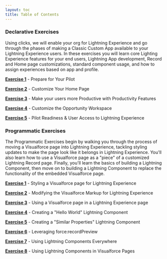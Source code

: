 ```yaml
---
layout: toc
title: Table of Contents
---
```


### Declarative Exercises

Using clicks, we will enable your org for Lightning Experience and go through the phases of making a Classic Custom App available to your Lightning Experience users. In these exercises you will learn core Lighting Experience features for your end users, Lightning App development, Record and Home page customizations, standard component usage, and how to assign experiences based on app and profile.

**[Exercise 1](Exercise_d1.html)** - Prepare for Your Pilot

**[Exercise 2](Exercise_d2.html)** - Customize Your Home Page

**[Exercise 3](Exercise_d3.html)** - Make your users more Productive with Productivity Features

**[Exercise 4](Exercise_d4.html)** - Customize the Opportunity Workspace

**[Exercise 5](Exercise_d5.html)** - Pilot Readiness & User Access to Lightning Experience

### Programmatic Exercises

The Programmatic Exercises begin by walking you through the process of moving a Visualforce page into Lightning Experience, tackling styling updates to make the page look like it belongs in Lightning Experience. You'll also learn how to use a Visualforce page as a "piece" of a customized Lightning Record page. Finally, you'll learn the basics of building a Lightning Component, then move on to building a Lightning Component to replace the functionality of the embedded Visualforce page.

**[Exercise 1](Exercise_1.html)** - Styling a Visualforce page for Lightning Experience

**[Exercise 2](Exercise_2.html)** - Modifying the Visualforce Markup for Lightning Experience

**[Exercise 3](Exercise_3.html)** - Using a Visualforce page in a Lightning Experience page

**[Exercise 4](Exercise_4.html)** - Creating a "Hello World" Lightning Component

**[Exercise 5](Exercise_5.md)** - Creating a "Similar Properties" Lightning Component

**[Exercise 6](Exercise_6.html)** - Leveraging force:recordPreview

**[Exercise 7](Exercise_7.html)** - Using Lightning Components Everywhere

**[Exercise 8](Exercise_8.html)** - Using Lightning Components in Visualforce Pages
